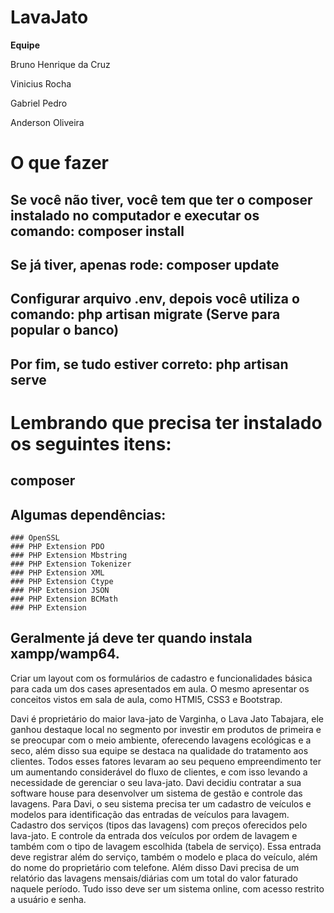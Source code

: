 # **LavaJato**

**Equipe**

Bruno Henrique da Cruz

Vinicius Rocha

Gabriel Pedro

Anderson Oliveira

# O que fazer #
  ## Se você não tiver, você tem que ter o composer instalado no computador e executar os comando: composer install
  ## Se já tiver, apenas rode: composer update
  ## Configurar arquivo .env, depois você utiliza o comando: php artisan migrate (Serve para popular o banco)
  ## Por fim, se tudo estiver correto: php artisan serve
  
# Lembrando que precisa ter instalado os seguintes itens:
  ## composer
  ## Algumas dependências: 
    ### OpenSSL
    ### PHP Extension PDO
    ### PHP Extension Mbstring
    ### PHP Extension Tokenizer
    ### PHP Extension XML
    ### PHP Extension Ctype
    ### PHP Extension JSON 
    ### PHP Extension BCMath 
    ### PHP Extension
  ## Geralmente já deve ter quando instala xampp/wamp64.

Criar um layout com os formulários de cadastro e funcionalidades básica para cada um dos cases apresentados em aula.
O mesmo apresentar os conceitos vistos em sala de aula, como HTMl5, CSS3 e Bootstrap.

Davi é proprietário do maior lava-jato de Varginha, o Lava Jato Tabajara, ele ganhou destaque local no segmento por investir em produtos de primeira e se preocupar com o meio ambiente, oferecendo lavagens ecológicas e a seco, além disso sua equipe se destaca na qualidade do tratamento aos clientes. Todos esses fatores levaram ao seu pequeno empreendimento ter um aumentando considerável do fluxo de clientes, e com isso levando a necessidade de gerenciar o seu lava-jato. 
Davi decidiu contratar a sua software house para desenvolver um sistema de gestão e controle das lavagens. Para Davi, o seu sistema precisa ter um cadastro de veículos e modelos para identificação das entradas de veículos para lavagem. Cadastro dos serviços (tipos das lavagens) com preços oferecidos pelo lava-jato. E controle da entrada dos veículos por ordem de lavagem e também com o tipo de lavagem escolhida (tabela de serviço). Essa entrada deve registrar além do serviço, também o modelo e placa do veículo, além do nome do proprietário com telefone. Além disso Davi precisa de um relatório das lavagens mensais/diárias com um total do valor faturado naquele período. Tudo isso deve ser um sistema online, com acesso restrito a usuário e senha.
